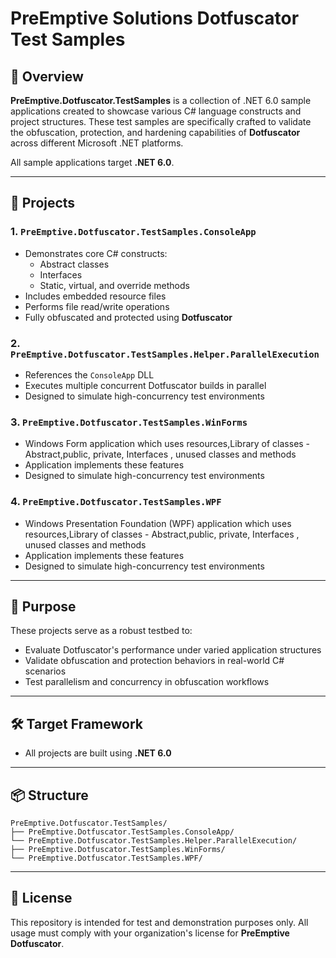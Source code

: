 
# PreEmptive Solutions Dotfuscator Test Samples

## 🚀 Overview

**PreEmptive.Dotfuscator.TestSamples** is a collection of .NET 6.0 sample applications created to showcase various C# language constructs and project structures. These test samples are specifically crafted to validate the obfuscation, protection, and hardening capabilities of **Dotfuscator** across different Microsoft .NET platforms.

All sample applications target **.NET 6.0**.

---

## 📁 Projects

### 1. `PreEmptive.Dotfuscator.TestSamples.ConsoleApp`

- Demonstrates core C# constructs:
  - Abstract classes
  - Interfaces
  - Static, virtual, and override methods
- Includes embedded resource files
- Performs file read/write operations
- Fully obfuscated and protected using **Dotfuscator**

### 2. `PreEmptive.Dotfuscator.TestSamples.Helper.ParallelExecution`

- References the `ConsoleApp` DLL
- Executes multiple concurrent Dotfuscator builds in parallel
- Designed to simulate high-concurrency test environments

### 3. `PreEmptive.Dotfuscator.TestSamples.WinForms`

- Windows Form application which uses resources,Library of classes - Abstract,public, private, Interfaces , unused classes and methods
- Application implements these features
- Designed to simulate high-concurrency test environments

### 4. `PreEmptive.Dotfuscator.TestSamples.WPF`

- Windows Presentation Foundation (WPF)  application which uses resources,Library of classes - Abstract,public, private, Interfaces , unused classes and methods
- Application implements these features
- Designed to simulate high-concurrency test environments

---

## 🔧 Purpose

These projects serve as a robust testbed to:

- Evaluate Dotfuscator's performance under varied application structures
- Validate obfuscation and protection behaviors in real-world C# scenarios
- Test parallelism and concurrency in obfuscation workflows

---

## 🛠 Target Framework

- All projects are built using **.NET 6.0**

---

## 📦 Structure

```
PreEmptive.Dotfuscator.TestSamples/
├── PreEmptive.Dotfuscator.TestSamples.ConsoleApp/
└── PreEmptive.Dotfuscator.TestSamples.Helper.ParallelExecution/
├── PreEmptive.Dotfuscator.TestSamples.WinForms/
└── PreEmptive.Dotfuscator.TestSamples.WPF/
```

---

## 📜 License

This repository is intended for test and demonstration purposes only. All usage must comply with your organization's license for **PreEmptive Dotfuscator**.
